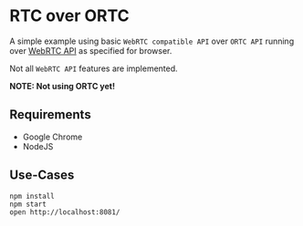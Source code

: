 RTC over ORTC
=============

A simple example using basic `WebRTC compatible API` over `ORTC API` running over [WebRTC API](http://www.w3.org/TR/webrtc/) as specified for browser.

Not all `WebRTC API` features are implemented.

**NOTE: Not using ORTC yet!**

Requirements
------------

  * Google Chrome
  * NodeJS

Use-Cases
---------

    npm install
    npm start
    open http://localhost:8081/
